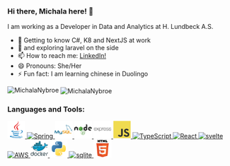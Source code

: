### Hi there, Michala here! 👋

I am working as a Developer in Data and Analytics at H. Lundbeck A.S.

- 🔭 Getting to know C#, K8 and NextJS at work
- 🌱 and exploring laravel on the side
- 📫 How to reach me: [LinkedIn!](https://www.linkedin.com/in/michalanybroe)
- 😄 Pronouns: She/Her
- ⚡ Fun fact: I am learning chinese in Duolingo

<p><img align="left" src="https://github-readme-stats.vercel.app/api/top-langs?username=MichalaNybroe&show_icons=true&locale=en&layout=compact" alt="MichalaNybroe" /></p>

<p>&nbsp;<img align="center" src="https://github-readme-stats.vercel.app/api?username=MichalaNybroe&show_icons=true&locale=en" alt="MichalaNybroe" /></p>

<h3 align="left">Languages and Tools:</h3>
<p align="left">
   <a href="https://www.java.com" target="_blank" rel="noreferrer"> <img src="https://raw.githubusercontent.com/devicons/devicon/master/icons/java/java-original.svg" alt="java" width="40" height="40"/> </a>
  <a href="https://spring.io" target="_blank" rel="noreferrer"> <img src="https://cdn.jsdelivr.net/gh/devicons/devicon/icons/spring/spring-original.svg" alt="Spring" width="40" height="40"/> </a>
    <a href="https://www.mysql.com/" target="_blank" rel="noreferrer"> <img src="https://raw.githubusercontent.com/devicons/devicon/master/icons/mysql/mysql-original-wordmark.svg" alt="mysql" width="40" height="40"/> </a>
  <a href="https://nodejs.org" target="_blank" rel="noreferrer"> <img src="https://raw.githubusercontent.com/devicons/devicon/master/icons/nodejs/nodejs-original-wordmark.svg" alt="nodejs" width="40" height="40"/> </a>
  <a href="https://expressjs.com" target="_blank" rel="noreferrer"> <img src="https://raw.githubusercontent.com/devicons/devicon/master/icons/express/express-original-wordmark.svg" alt="express" width="40" height="40"/> </a>
  <a href="https://developer.mozilla.org/en-US/docs/Web/JavaScript" target="_blank" rel="noreferrer"> <img src="https://raw.githubusercontent.com/devicons/devicon/master/icons/javascript/javascript-original.svg" alt="javascript" width="40" height="40"/> </a>
  <a href="https://typescriptlang.org" target="_blank" rel="noreferrer"> <img src="https://icongr.am/devicon/typescript-original.svg?size=128&color=currentColor" alt="TypeScript" width="40" height="40"/> </a>
   <a href="https://react.com" target="_blank" rel="noreferrer"> <img src="https://icongr.am/devicon/react-original.svg?size=128&color=currentColor" alt="React" width="40" height="40"/> </a>
  <a href="https://svelte.dev" target="_blank" rel="noreferrer"> <img src="https://upload.wikimedia.org/wikipedia/commons/1/1b/Svelte_Logo.svg" alt="svelte" width="40" height="40"/> </a>
      <a href="https://aws.com" target="_blank" rel="noreferrer"> <img src="https://icongr.am/devicon/amazonwebservices-original.svg?size=128&color=currentColor" alt="AWS" width="40" height="40"/> </a>
  <a href="https://www.docker.com/" target="_blank" rel="noreferrer"> <img src="https://raw.githubusercontent.com/devicons/devicon/master/icons/docker/docker-original-wordmark.svg" alt="docker" width="40" height="40"/> </a>
   <a href="https://www.python.org" target="_blank" rel="noreferrer"> <img src="https://raw.githubusercontent.com/devicons/devicon/master/icons/python/python-original.svg" alt="python" width="40" height="40"/> </a>
  <a href="https://www.sqlite.org/" target="_blank" rel="noreferrer"> <img src="https://www.vectorlogo.zone/logos/sqlite/sqlite-icon.svg" alt="sqlite" width="40" height="40"/> </a>
   <a href="https://www.w3.org/html/" target="_blank" rel="noreferrer"> <img src="https://raw.githubusercontent.com/devicons/devicon/master/icons/html5/html5-original-wordmark.svg" alt="html5" width="40" height="40"/> </a>
</p>

<!--

Here are some ideas to get you started:

- 🔭 I’m currently working on ...
- 👯 I’m looking to collaborate on ...
- 🤔 I’m looking for help with ...
- 💬 Ask me about ...
-->
